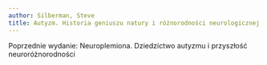 ```yaml
---
author: Silberman, Steve
title: Autyzm. Historia geniuszu natury i różnorodności neurologicznej
---
```

Poprzednie wydanie: Neuroplemiona. Dziedzictwo autyzmu i przyszłość neuroróżnorodności
